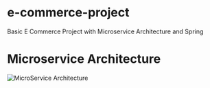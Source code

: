 # e-commerce-project
Basic E Commerce Project with Microservice Architecture and Spring
# Microservice Architecture
![MicroService Architecture](https://user-images.githubusercontent.com/56198086/181090566-9c227547-1623-4115-a47b-eafc960bb3d7.jpg)
